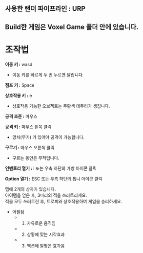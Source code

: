 ## 사용한 랜더 파이프라인 : URP
## Build한 게임은 Voxel Game 폴더 안에 있습니다.


# 조작법


**이동 키 :** wasd
* 이동 키를 빠르게 두 번 누르면 달립니다.

**점프 키 :** Space

**상호작용 키 :** e
* 상호작용 가능한 오브젝트는 주황색 테두리가 생깁니다.

**공격 조준 :** 마우스

**공격 키 :** 마우스 왼쪽 클릭
* 망치(무기) 가 있어야 공격이 가능합니다.

**구르기 :** 마우스 오른쪽 클릭
* 구르는 동안은 무적입니다.

**인벤토리 열기 :** i 또는 우측 하단의 가방 아이콘 클릭

**Option 열기 :** ESC 또는 우측 하단의 톱니 아이콘 클릭


맵에 2개의 상자가 있습니다.<br/>
아이템을 얻은 후, 3마리의 적을 쓰러트리세요.<br/>
적을 모두 쓰러트린 후, 트로피와 상호작용하여 게임을 승리하세요.


* 어필점
    * 1. 자유로운 움직임
    * 2. 상황에 맞는 시각효과
    * 3. 액션에 알맞은 효과음

